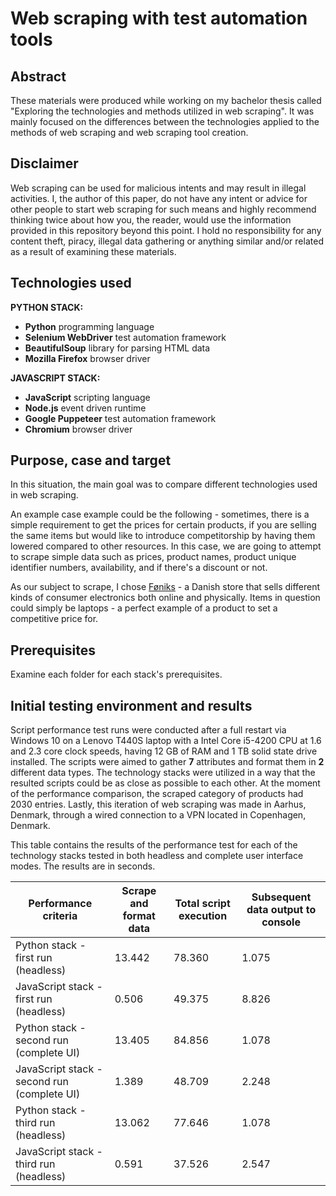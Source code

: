 # Web scraping with test automation tools

## Abstract

These materials were produced while working on my bachelor thesis called "Exploring the technologies and methods utilized in web scraping". It was mainly focused on the differences between the technologies applied to the methods of web scraping and web scraping tool creation.

## Disclaimer

Web scraping can be used for malicious intents and may result in illegal activities. I, the author of this paper, do not have any intent or advice for other people to start web scraping for such means and highly recommend thinking twice about how you, the reader, would use the information provided in this repository beyond this point. I hold no responsibility for any content theft, piracy, illegal data gathering or anything similar and/or related as a result of examining these materials.

## Technologies used

**PYTHON STACK:**
- **Python** programming language
- **Selenium WebDriver** test automation framework
- **BeautifulSoup** library for parsing HTML data
- **Mozilla Firefox** browser driver

**JAVASCRIPT STACK:**
- **JavaScript** scripting language
- **Node.js** event driven runtime
- **Google Puppeteer** test automation framework
- **Chromium** browser driver

## Purpose, case and target

In this situation, the main goal was to compare different technologies used in web scraping. 

An example case example could be the following - sometimes, there is a simple requirement to get the prices for certain products, if you are selling the same items but would like to introduce competitorship by having them lowered compared to other resources. In this case, we are going to attempt to scrape simple data such as prices, product names, product unique identifier numbers, availability, and if there's a discount or not.

As our subject to scrape, I chose [Føniks](www.fcomputer.dk) - a Danish store that sells different kinds of consumer electronics both online and physically. Items in question could simply be laptops - a perfect example of a product to set a competitive price for.

## Prerequisites

Examine each folder for each stack's prerequisites.

## Initial testing environment and results

Script performance test runs were conducted after a full restart via Windows 10 on a Lenovo T440S laptop with a Intel Core i5-4200 CPU at 1.6 and 2.3 core clock speeds, having 12 GB of RAM and 1 TB solid state drive installed. The scripts were aimed to gather **7** attributes and format them in **2** different data types. The technology stacks were utilized in a way that the resulted scripts could be as close as possible to each other. At the moment of the performance comparison, the scraped category of products had 2030 entries. Lastly, this iteration of web scraping was made in Aarhus, Denmark, through a wired connection to a VPN located in Copenhagen, Denmark.

This table contains the results of the performance test for each of the technology stacks tested in both headless and complete user interface modes. The results are in seconds.

Performance criteria | Scrape and format data | Total script execution | Subsequent data output to console
--- | --- | --- | ---
Python stack - first run (headless) | 13.442 | 78.360 | 1.075
JavaScript stack - first run (headless) | 0.506 | 49.375 | 8.826
Python stack - second run (complete UI) | 13.405 | 84.856 | 1.078
JavaScript stack - second run (complete UI) | 1.389 | 48.709 | 2.248
Python stack - third run (headless) | 13.062 | 77.646 | 1.078
JavaScript stack - third run (headless) | 0.591 | 37.526 | 2.547